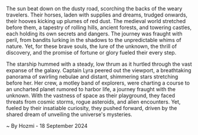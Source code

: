 
The sun beat down on the dusty road, scorching the backs of the weary travelers. Their horses, laden with supplies and dreams, trudged onwards, their hooves kicking up plumes of red dust. The medieval world stretched before them, a tapestry of rolling hills, ancient forests, and towering castles, each holding its own secrets and dangers. The journey was fraught with peril, from bandits lurking in the shadows to the unpredictable whims of nature. Yet, for these brave souls, the lure of the unknown, the thrill of discovery, and the promise of fortune or glory fueled their every step.

The starship hummed with a steady, low thrum as it hurtled through the vast expanse of the galaxy. Captain Lyra peered out the viewport, a breathtaking panorama of swirling nebulae and distant, shimmering stars stretching before her.  Her crew, a motley band of explorers, were charting a course to an uncharted planet rumored to harbor life, a journey fraught with the unknown. With the vastness of space as their playground, they faced threats from cosmic storms, rogue asteroids, and alien encounters.  Yet, fueled by their insatiable curiosity, they pushed forward, driven by the shared dream of unveiling the universe's mysteries. 

~ By Hozmi - 18 September 2024

